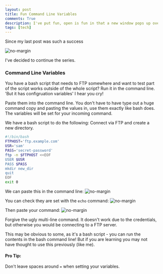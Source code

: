 ```yaml
---
layout: post
title: Fun Command Line Variables
comments: True
description: I've put fun, open is fun in that a new window pops up over your terminal showing you the files you are browsing visually, and drag-ablly. History is just useful
tags: [tech]
---
```


Since my last post was such a success

![no-margin](/assets/fun-osx-commands.jpg)

I've decided to continue the series.

### Command Line Variables ###

You have a bash script that needs to FTP somewhere and want to test part of the script works outside of the whole script? Run it in the command line. 'But it has configruation variables' I hear you cry!

Paste them into the command line. You don't have to have type out a huge command copy and pasting the values in, use them exactly like bash does. The variables will be set for your incoming command.

We have a bash script to do the following: Connect via FTP and create a new directory.

``` bash
#!/bin/bash
FTPHOST='ftp.example.com'
USR='sam'
PASS='secret-password'
ftp -n $FTPHOST <<EOF
USER $USR
PASS $PASS
mkdir new_dir
quit
EOF
exit 0
```

We can paste this in the command line:
![no-margin](/assets/cl-vars.png)

You can check they are set with the ```echo``` command:
![no-margin](/assets/echo.jpg)

Then paste your command:
![no-margin](/assets/paste-command.jpg)

Forgive the ugly multi-line command. It doesn't work due to the credentials, but otherwise you would be connecting to a FTP server.

This may be obvious to some, as it's a bash script - you can run the contents in the bash command line! But if you are learning you may not have thought to use this previously (like me).

#### Pro Tip: ####
Don't leave spaces around ```=``` when setting your variables.
